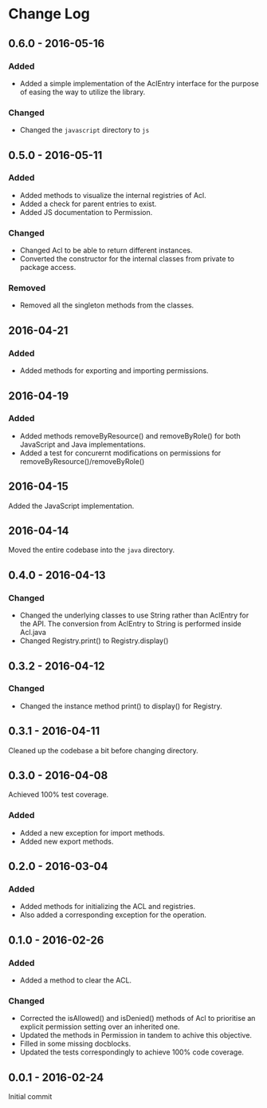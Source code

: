 # Change Log

## 0.6.0 - 2016-05-16

### Added
- Added a simple implementation of the AclEntry interface for the
purpose of easing the way to utilize the library.

### Changed
- Changed the `javascript` directory to `js`

## 0.5.0 - 2016-05-11

### Added
- Added methods to visualize the internal registries of Acl.
- Added a check for parent entries to exist.
- Added JS documentation to Permission.

### Changed
- Changed Acl to be able to return different instances.
- Converted the constructor for the internal classes from private to
package access.

### Removed
- Removed all the singleton methods from the classes.

## 2016-04-21

### Added
- Added methods for exporting and importing permissions.

## 2016-04-19

### Added
- Added methods removeByResource() and removeByRole() for both
JavaScript and Java implementations.
- Added a test for concurernt modifications on permissions for
removeByResource()/removeByRole()

## 2016-04-15

Added the JavaScript implementation.

## 2016-04-14

Moved the entire codebase into the `java` directory.

## 0.4.0 - 2016-04-13

### Changed
- Changed the underlying classes to use String rather than AclEntry
for the API. The conversion from AclEntry to String is performed
inside Acl.java
- Changed Registry.print() to Registry.display()

## 0.3.2 - 2016-04-12

### Changed
- Changed the instance method print() to display() for Registry.

## 0.3.1 - 2016-04-11

Cleaned up the codebase a bit before changing directory.

## 0.3.0 - 2016-04-08

Achieved 100% test coverage.

### Added
- Added a new exception for import methods.
- Added new export methods.

## 0.2.0 - 2016-03-04

### Added
- Added methods for initializing the ACL and registries.
- Also added a corresponding exception for the operation.

## 0.1.0 - 2016-02-26

### Added
- Added a method to clear the ACL.

### Changed
- Corrected the isAllowed() and isDenied() methods of Acl to
prioritise an explicit permission setting over an inherited one.
- Updated the methods in Permission in tandem to achive this objective.
- Filled in some missing docblocks.
- Updated the tests correspondingly to achieve 100% code coverage.

## 0.0.1 - 2016-02-24

Initial commit

